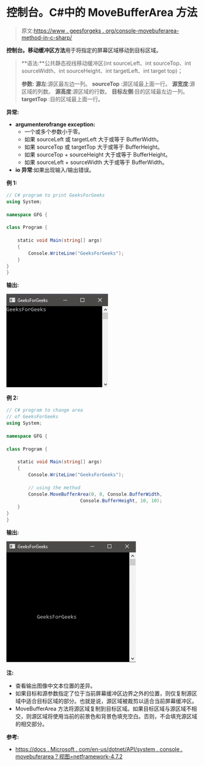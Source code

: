 # 控制台。C#中的 MoveBufferArea 方法

> 原文:[https://www . geesforgeks . org/console-movebuferarea-method-in-c-sharp/](https://www.geeksforgeeks.org/console-movebufferarea-method-in-c-sharp/)

**控制台。移动缓冲区方法**用于将指定的屏幕区域移动到目标区域。

> **语法:**公共静态视线移动缓冲区(int sourceLeft、int sourceTop、int sourceWidth、int sourceHeight、int targetLeft、int target top)；
> 
> **参数:**
> **源左**:源区最左边一列。
> **sourceTop** :源区域最上面一行。
> **源宽度**:源区域的列数。
> **源高度**:源区域的行数。
> **目标左侧**:目的区域最左边一列。
> **targetTop** :目的区域最上面一行。

**异常:**

*   **argumenterofrange exception:**
    *   一个或多个参数小于零。
    *   如果 sourceLeft 或 targetLeft 大于或等于 BufferWidth。
    *   如果 sourceTop 或 targetTop 大于或等于 BufferHeight。
    *   如果 sourceTop + sourceHeight 大于或等于 BufferHeight。
    *   如果 sourceLeft + sourceWidth 大于或等于 BufferWidth。
*   **io 异常**:如果出现输入/输出错误。

**例 1:**

```cs
// C# program to print GeeksForGeeks
using System;

namespace GFG {

class Program {

    static void Main(string[] args)
    {
        Console.WriteLine("GeeksForGeeks");
    }
}
}
```

**输出:**

![](img/f3cc9d25561cb0cd9dd82f7e845b3052.png)

**例 2:**

```cs
// C# program to change area
// of GeeksForGeeks
using System;

namespace GFG {

class Program {

    static void Main(string[] args)
    {
        Console.WriteLine("GeeksForGeeks");

        // using the method
        Console.MoveBufferArea(0, 0, Console.BufferWidth,
                           Console.BufferHeight, 10, 10);
    }
}
}
```

**输出:**

![](img/bc7505ed17512971ca06486a11978e4e.png)

**注:**

*   查看输出图像中文本位置的差异。
*   如果目标和源参数指定了位于当前屏幕缓冲区边界之外的位置，则仅复制源区域中适合目标区域的部分。也就是说，源区域被裁剪以适合当前屏幕缓冲区。
*   MoveBufferArea 方法将源区域复制到目标区域。如果目标区域与源区域不相交，则源区域将使用当前的前景色和背景色填充空白。否则，不会填充源区域的相交部分。

**参考:**

*   [https://docs . Microsoft . com/en-us/dotnet/API/system . console . movebuferarea？视图=netframework-4.7.2](https://docs.microsoft.com/en-us/dotnet/api/system.console.movebufferarea?view=netframework-4.7.2)